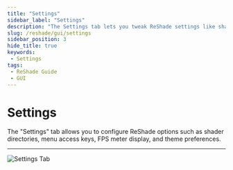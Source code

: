 ```yaml
---
title: "Settings"
sidebar_label: "Settings"
description: "The Settings tab lets you tweak ReShade settings like shader directories, menu access keys, FPS meter configurations, or theme settings"
slug: /reshade/gui/settings
sidebar_position: 3
hide_title: true
keywords:
 - Settings
tags:
 - ReShade Guide
 - GUI
---
```


# Settings
The "Settings" tab allows you to configure ReShade options such as shader directories, menu access keys, FPS meter display, and theme preferences.

---

![Settings Tab](https://assets.martysmods.com/reshade/gui/GUISettingsTab2.webp)
